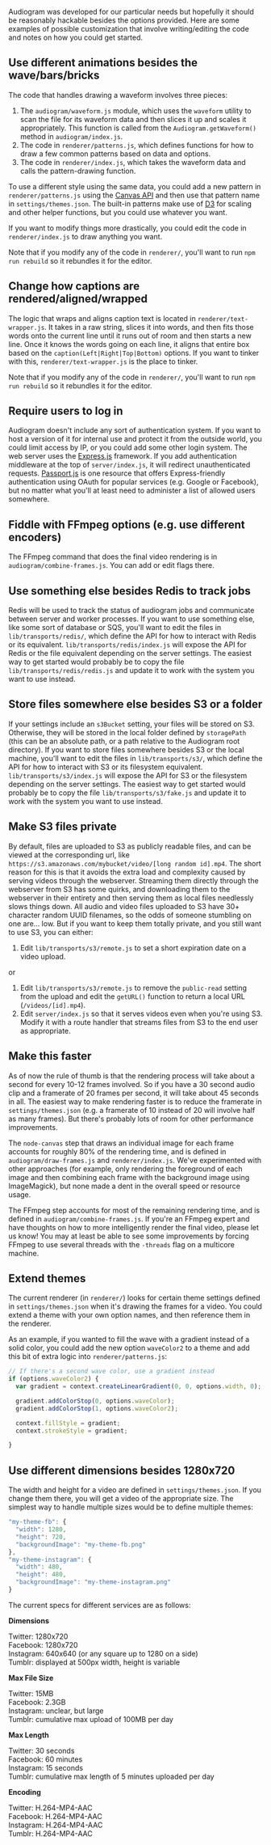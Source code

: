 Audiogram was developed for our particular needs but hopefully it should be reasonably hackable besides the options provided.  Here are some examples of possible customization that involve writing/editing the code and notes on how you could get started.

## Use different animations besides the wave/bars/bricks

The code that handles drawing a waveform involves three pieces:

1. The `audiogram/waveform.js` module, which uses the `waveform` utility to scan the file for its waveform data and then slices it up and scales it appropriately.  This function is called from the `Audiogram.getWaveform()` method in `audiogram/index.js`.
2. The code in `renderer/patterns.js`, which defines functions for how to draw a few common patterns based on data and options.
3. The code in `renderer/index.js`, which takes the waveform data and calls the pattern-drawing function.

To use a different style using the same data, you could add a new pattern in `renderer/patterns.js` using the [Canvas API](https://developer.mozilla.org/en-US/docs/Web/API/Canvas_API) and then use that pattern name in `settings/themes.json`.  The built-in patterns make use of [D3](https://d3js.org/) for scaling and other helper functions, but you could use whatever you want.

If you want to modify things more drastically, you could edit the code in `renderer/index.js` to draw anything you want.

Note that if you modify any of the code in `renderer/`, you'll want to run `npm run rebuild` so it rebundles it for the editor.

## Change how captions are rendered/aligned/wrapped

The logic that wraps and aligns caption text is located in `renderer/text-wrapper.js`.  It takes in a raw string, slices it into words, and then fits those words onto the current line until it runs out of room and then starts a new line.  Once it knows the words going on each line, it aligns that entire box based on the `caption(Left|Right|Top|Bottom)` options.  If you want to tinker with this, `renderer/text-wrapper.js` is the place to tinker.

Note that if you modify any of the code in `renderer/`, you'll want to run `npm run rebuild` so it rebundles it for the editor.

## Require users to log in

Audiogram doesn't include any sort of authentication system.  If you want to host a version of it for internal use and protect it from the outside world, you could limit access by IP, or you could add some other login system.  The web server uses the [Express.js](http://expressjs.com/) framework.  If you add authentication middleware at the top of `server/index.js`, it will redirect unauthenticated requests. [Passport.js](http://passportjs.org/) is one resource that offers Express-friendly authentication using OAuth for popular services (e.g. Google or Facebook), but no matter what you'll at least need to administer a list of allowed users somewhere.

## Fiddle with FFmpeg options (e.g. use different encoders)

The FFmpeg command that does the final video rendering is in `audiogram/combine-frames.js`.  You can add or edit flags there.

## Use something else besides Redis to track jobs

Redis will be used to track the status of audiogram jobs and communicate between server and worker processes. If you want to use something else, like some sort of database or SQS, you'll want to edit the files in `lib/transports/redis/`, which define the API for how to interact with Redis or its equivalent.  `lib/transports/redis/index.js` will expose the API for Redis or the file equivalent depending on the server settings.  The easiest way to get started would probably be to copy the file `lib/transports/redis/redis.js` and update it to work with the system you want to use instead.

## Store files somewhere else besides S3 or a folder

If your settings include an `s3Bucket` setting, your files will be stored on S3.  Otherwise, they will be stored in the local folder defined by `storagePath` (this can be an absolute path, or a path relative to the Audiogram root directory). If you want to store files somewhere besides S3 or the local machine, you'll want to edit the files in `lib/transports/s3/`, which define the API for how to interact with S3 or its filesystem equivalent.  `lib/transports/s3/index.js` will expose the API for S3 or the filesystem depending on the server settings.  The easiest way to get started would probably be to copy the file `lib/transports/s3/fake.js` and update it to work with the system you want to use instead.

## Make S3 files private

By default, files are uploaded to S3 as publicly readable files, and can be viewed at the corresponding url, like `https://s3.amazonaws.com/mybucket/video/[long random id].mp4`. The short reason for this is that it avoids the extra load and complexity caused by serving videos through the webserver. Streaming them directly through the webserver from S3 has some quirks, and downloading them to the webserver in their entirety and then serving them as local files needlessly slows things down. All audio and video files uploaded to S3 have 30+ character random UUID filenames, so the odds of someone stumbling on one are... low. But if you want to keep them totally private, and you still want to use S3, you can either:

1. Edit `lib/transports/s3/remote.js` to set a short expiration date on a video upload.

or

1. Edit `lib/transports/s3/remote.js` to remove the `public-read` setting from the upload and edit the `getURL()` function to return a local URL (`/videos/[id].mp4`).
3. Edit `server/index.js` so that it serves videos even when you're using S3. Modify it with a route handler that streams files from S3 to the end user as appropriate.

## Make this faster

As of now the rule of thumb is that the rendering process will take about a second for every 10-12 frames involved.  So if you have a 30 second audio clip and a framerate of 20 frames per second, it will take about 45 seconds in all.  The easiest way to make rendering faster is to reduce the framerate in `settings/themes.json` (e.g. a framerate of 10 instead of 20 will involve half as many frames).  But there's probably lots of room for other performance improvements.

The `node-canvas` step that draws an individual image for each frame accounts for roughly 80% of the rendering time, and is defined in `audiogram/draw-frames.js` and `renderer/index.js`. We've experimented with other approaches (for example, only rendering the foreground of each image and then combining each frame with the background image using ImageMagick), but none made a dent in the overall speed or resource usage.

The FFmpeg step accounts for most of the remaining rendering time, and is defined in `audiogram/combine-frames.js`. If you're an FFmpeg expert and have thoughts on how to more intelligently render the final video, please let us know! You may at least be able to see some improvements by forcing FFmpeg to use several threads with the `-threads` flag on a multicore machine.

## Extend themes

The current renderer (in `renderer/`) looks for certain theme settings defined in `settings/themes.json` when it's drawing the frames for a video.  You could extend a theme with your own option names, and then reference them in the renderer.

As an example, if you wanted to fill the wave with a gradient instead of a solid color, you could add the new option `waveColor2` to a theme and add this bit of extra logic into `renderer/patterns.js`:

```js
// If there's a second wave color, use a gradient instead
if (options.waveColor2) {
  var gradient = context.createLinearGradient(0, 0, options.width, 0);

  gradient.addColorStop(0, options.waveColor);
  gradient.addColorStop(1, options.waveColor2);

  context.fillStyle = gradient;
  context.strokeStyle = gradient;

}
```

## Use different dimensions besides 1280x720

The width and height for a video are defined in `settings/themes.json`.  If you change them there, you will get a video of the appropriate size.  The simplest way to handle multiple sizes would be to define multiple themes:

```js
"my-theme-fb": {
  "width": 1280,
  "height": 720,
  "backgroundImage": "my-theme-fb.png"
},
"my-theme-instagram": {
  "width": 480,
  "height": 480,
  "backgroundImage": "my-theme-instagram.png"
}
```

The current specs for different services are as follows:

**Dimensions**

Twitter: 1280x720  
Facebook: 1280x720  
Instagram: 640x640 (or any square up to 1280 on a side)  
Tumblr: displayed at 500px width, height is variable

**Max File Size**

Twitter: 15MB  
Facebook: 2.3GB  
Instagram: unclear, but large  
Tumblr: cumulative max upload of 100MB per day

**Max Length**

Twitter: 30 seconds  
Facebook: 60 minutes  
Instagram: 15 seconds  
Tumblr: cumulative max length of 5 minutes uploaded per day

**Encoding**

Twitter: H.264-MP4-AAC  
Facebook: H.264-MP4-AAC  
Instagram: H.264-MP4-AAC  
Tumblr: H.264-MP4-AAC
